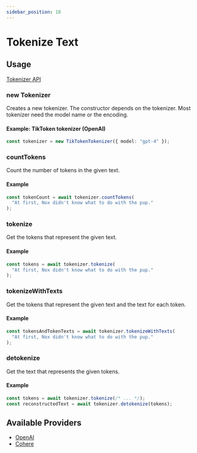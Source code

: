 ```yaml
---
sidebar_position: 18
---
```


# Tokenize Text

## Usage

[Tokenizer API](/api/interfaces/Tokenizer)

### new Tokenizer

Creates a new tokenizer.
The constructor depends on the tokenizer.
Most tokenizer need the model name or the encoding.

#### Example: TikToken tokenizer (OpenAI)

```ts
const tokenizer = new TikTokenTokenizer({ model: "gpt-4" });
```

### countTokens

Count the number of tokens in the given text.

#### Example

```ts
const tokenCount = await tokenizer.countTokens(
  "At first, Nox didn't know what to do with the pup."
);
```

### tokenize

Get the tokens that represent the given text.

#### Example

```ts
const tokens = await tokenizer.tokenize(
  "At first, Nox didn't know what to do with the pup."
);
```

### tokenizeWithTexts

Get the tokens that represent the given text and the text for each token.

#### Example

```ts
const tokensAndTokenTexts = await tokenizer.tokenizeWithTexts(
  "At first, Nox didn't know what to do with the pup."
);
```

### detokenize

Get the text that represents the given tokens.

#### Example

```ts
const tokens = await tokenizer.tokenize(/* ... */);
const reconstructedText = await tokenizer.detokenize(tokens);
```

## Available Providers

- [OpenAI](/integration/model-provider/openai)
- [Cohere](/integration/model-provider/cohere)
